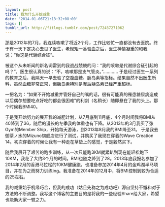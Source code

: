 ```yaml
---
layout: post
title: 我为什么开始减重
date: '2014-01-06T21:13:32+08:00'
tags: []
tumblr_url: http://fitlogs.tumblr.com/post/72437271062
---
```


那是2012年的7月，我连续咳嗽了将近2个月，工作比较忙一直都没有去医院。终于有一天下定决心去见了医生，老规矩一番验血之后，医生神情凝重的和我说：“你这是代谢综合征”。

被这个从未听闻的新名词雷到的我战战兢兢的问：“我的咳嗽是代谢综合征引起的吗？”，医生很认真的说：“不，咳嗽那是支气管炎。”…………
于是经过医生一系列的教育之后，我隔天一早去验了空腹血糖、胰岛素等指标。结果自然不出医生所料，虽然血糖非常正常，但胰岛素特别是餐后胰岛素已经严重超标。

一把名为：“如果不开始减重并管好自己的嘴的话，很有可能真的罹患糖尿病造成以后偶尔想要吃点好吃的都会很困难”的利剑（名稍长）随即悬在了我的头上。那个时候我BMI40。

于是我开始努力的展开我的减肥计划，从7月底到11月底，4个月时间我将BMI从40降到了36，随后的漫长的冬季我的体重也有下降。从2013年的3月我买了张Gym的Member Ship，开始每天游泳，到2013年8月我的BMI降至31。
于是我去御茶ノ水的Mizuno旗舰店进行了测试，并购买了我现在穿着的Wave Creation 14。初次穿着的时候让我有一种走在草垫上的感觉，于是毅然买下。

随后我展开了艰苦的跑步训练，从一次只能跑3KM就累趴到现在能轻松跑下10KM，我花了大约3个月的时间。BMI也随之降到了28。2013年底我报名参加了2014年2月的香港马拉松的10KM健康跑，也准备参加2014年4月的金鸡湖半马项目，并在为之而努力训练ing。我准备在2014年的12月中，将BMI控制到较为合适的25左右。

我的减重始于机缘巧合，但我的成功（姑且先称之为成功吧）源自坚持不懈和对于方法的不断调整。我写这个博客的主要目的是将我的一些经验Share给大家，希望也能助大家一臂之力。
